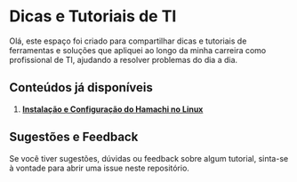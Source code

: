 
# **Dicas e Tutoriais de TI**

Olá, este espaço foi criado para compartilhar dicas e tutoriais de ferramentas e soluções que apliquei ao longo da minha carreira como profissional de TI, ajudando a resolver problemas do dia a dia.

## **Conteúdos já disponíveis**

1. **[Instalação e Configuração do Hamachi no Linux](linux/vpn/hamachi-no-linux.md)**

## **Sugestões e Feedback**

Se você tiver sugestões, dúvidas ou feedback sobre algum tutorial, sinta-se à vontade para abrir uma issue neste repositório.
